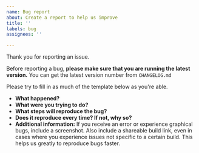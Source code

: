 ```yaml
---
name: Bug report
about: Create a report to help us improve
title: ''
labels: bug
assignees: ''

---
```


Thank you for reporting an issue.

Before reporting a bug, **please make sure that you are running the latest version.**
You can get the latest version number from `CHANGELOG.md`

Please try to fill in as much of the template below as you're able.

* **What happened?**
* **What were you trying to do?**
* **What steps will reproduce the bug?**
* **Does it reproduce every time? If not, why so?**
* **Additional information:**
If you receive an error or experience graphical bugs, include a screenshot.
Also include a shareable build link, even in cases where you experience issues not specific to a certain build. This helps us greatly to reproduce bugs faster.
